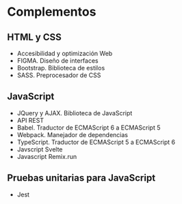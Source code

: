 # Complementos

## HTML y CSS
- Accesibilidad y optimización Web
- FIGMA. Diseño de interfaces
- Bootstrap. Biblioteca de estilos
- SASS. Preprocesador de CSS

## JavaScript 
- JQuery y AJAX. Biblioteca de JavaScript
- API REST
- Babel. Traductor de ECMAScript 6 a ECMAScript 5
- Webpack. Manejador de dependencias
- TypeScript. Traductor de ECMAScript 5 a ECMAScript 6
- Javscript Svelte
- Javascript Remix.run

## Pruebas unitarias para JavaScript
-   Jest